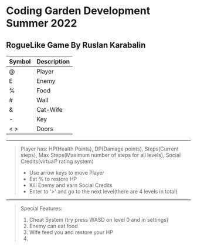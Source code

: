 # Coding Garden Development Summer 2022

## RogueLike Game By Ruslan Karabalin

| Symbol | Description |
|--------|-------------|
| @      | Player      |
| E      | Enemy       |
| %      | Food        |
| #      | Wall        |
| &      | Cat-Wife    |
| -      | Key         |
| < >    | Doors       |

---
> Player has:
> HP(Health Points),
> DP(Damage points),
> Steps(Current steps),
> Max Steps(Maximum number of steps for all levels),
> Social Credits(virtual? rating system)
> + Use arrow keys to move Player
> + Eat % to restore HP
> + Kill Enemy and earn Social Credits
> + Enter to '>' and go to the next level(there are 4 levels in total)
---
> Special Features:
> 1. Cheat System (try press WASD on level 0 and in settings)
> 2. Enemy can eat food
> 3. Wife feed you and restore your HP
> 4.
